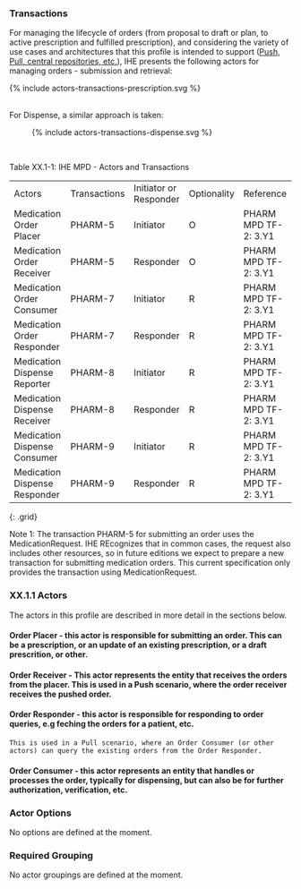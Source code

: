 
### Transactions

For managing the lifecycle of orders (from proposal to draft or plan, to active prescription and fulfilled prescription), and considering the variety of use cases and architectures that this profile is intended to support ([Push, Pull, central repositories, etc.](example-architectures.html)), IHE presents the following actors for managing orders - submission and retrieval:

<div>{% include actors-transactions-prescription.svg %}</div>
<br clear="all"/>

For Dispense, a similar approach is taken:

<figure>
  {% include actors-transactions-dispense.svg %}
  <!-- <figcaption>Actors and Transactions - Dispense</figcaption> -->
</figure>
<br clear="all"/>


<p id ="tXX.1-1" class="tableTitle">Table XX.1-1: IHE MPD - Actors and Transactions</p>

|         |               |                        |                 |                                   |
|---------|---------------|------------------------|-----------------|-----------------------------------|
| Actors  | Transactions  | Initiator or Responder | Optionality     | Reference                         |
| Medication Order Placer | PHARM-5 | Initiator        | O               | PHARM MPD TF-2: 3.Y1 |
| Medication Order Receiver | PHARM-5 | Responder        | O               | PHARM MPD TF-2: 3.Y1 |
| Medication Order Consumer | PHARM-7 | Initiator        | R               | PHARM MPD TF-2: 3.Y1 |
| Medication Order Responder | PHARM-7 | Responder        | R               | PHARM MPD TF-2: 3.Y1 |
| Medication Dispense Reporter | PHARM-8 | Initiator        | R               | PHARM MPD TF-2: 3.Y1 |
| Medication Dispense Receiver | PHARM-8 | Responder        | R               | PHARM MPD TF-2: 3.Y1 |
| Medication Dispense Consumer | PHARM-9 | Initiator        | R               | PHARM MPD TF-2: 3.Y1 |
| Medication Dispense Responder | PHARM-9 | Responder        | R               | PHARM MPD TF-2: 3.Y1 |
{: .grid}

Note 1: The transaction PHARM-5 for submitting an order uses the MedicationRequest. IHE REcognizes that in common cases, the request also includes other resources, so in future editions we expect to prepare a new transaction for submitting medication orders. This current specification only provides the transaction using MedicationRequest.



### XX.1.1 Actors
The actors in this profile are described in more detail in the sections below.


#### **Order Placer** - this actor is responsible for submitting an order. This can be a prescription, or an update of an existing prescription, or a draft prescrition, or other.

#### **Order Receiver** - This actor represents the entity that receives the orders from the placer. This is used in a Push scenario, where the order receiver receives the pushed order.

#### **Order Responder** - this actor is responsible for responding to order queries, e.g feching the orders for a patient, etc.  
    This is used in a Pull scenario, where an Order Consumer (or other actors) can query the existing orders from the Order Responder.

#### **Order Consumer** - this actor represents an entity that handles or processes the order, typically for dispensing, but can also be for further authorization, verification, etc.



### Actor Options

No options are defined at the moment. 


### Required Grouping

No actor groupings are defined at the moment. 

